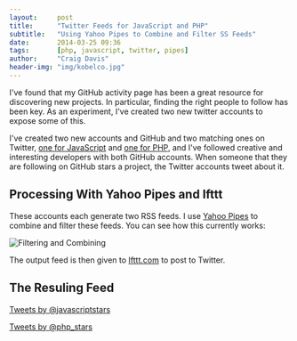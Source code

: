 ```yaml
---
layout:     post
title:      "Twitter Feeds for JavaScript and PHP"
subtitle:   "Using Yahoo Pipes to Combine and Filter SS Feeds"
date:       2014-03-25 09:36
tags:       [php, javascript, twitter, pipes]
author:     "Craig Davis"
header-img: "img/kobelco.jpg"
---
```


I've found that my GitHub activity page has been a great resource for discovering new projects. In particular, finding the right people to follow has been key. As an experiment, I've created two new twitter accounts to expose some of this.

I've created two new accounts and GitHub and two matching ones on Twitter, [one for JavaScript][js_stars] and [one for PHP][php_stars], and I've followed creative and interesting developers with both GitHub accounts. When someone that they are following on GitHub stars a project, the Twitter accounts tweet about it.

## Processing With Yahoo Pipes and Ifttt

These accounts each generate two RSS feeds. I use [Yahoo Pipes][pipes] to combine and filter these feeds. You can see how this currently works:

![Filtering and Combining](/images/pipes-workflow.png "Yahoo Pipes")

The output feed is then given to [Ifttt.com][ifttt] to post to Twitter.

## The Resuling Feed

<a class="twitter-timeline" href="https://twitter.com/javascriptstars" data-widget-id="448600771701907457">Tweets by @javascriptstars</a>
<script>!function(d,s,id){var js,fjs=d.getElementsByTagName(s)[0],p=/^http:/.test(d.location)?'http':'https';if(!d.getElementById(id)){js=d.createElement(s);js.id=id;js.src=p+"://platform.twitter.com/widgets.js";fjs.parentNode.insertBefore(js,fjs);}}(document,"script","twitter-wjs");</script>

<a class="twitter-timeline" href="https://twitter.com/php_stars" data-widget-id="448600549517058049">Tweets by @php_stars</a>
<script>!function(d,s,id){var js,fjs=d.getElementsByTagName(s)[0],p=/^http:/.test(d.location)?'http':'https';if(!d.getElementById(id)){js=d.createElement(s);js.id=id;js.src=p+"://platform.twitter.com/widgets.js";fjs.parentNode.insertBefore(js,fjs);}}(document,"script","twitter-wjs");</script>

[js_stars]: https://twitter.com/javascriptstars
[php_stars]: https://twitter.com/php_stars
[pipes]: http://pipes.yahoo.com/pipes/
[ifttt]: https://ifttt.com
